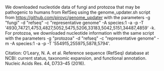 We downloaded nucleotide data of fungi and protozoa that may be pathogenic to humans from RefSeq using the genome_updater.sh script from https://github.com/pirovc/genome_updater with the parameters -g "fungi" -d "refseq" -c "representative genome" -A species:1 -a -p -T '4930,74721,4753,4827,5052,5475,5206,33183,5042,5151,34487,4859' -k. For protozoa, we downloaded nucleotide information with the same script with the parameters -g "protozoa" -d "refseq" -c "representative genome" -m -A species:1 -a -p -T '554915,255975,5878,5794'.

Citation: 
O’Leary, N. A. et al. Reference sequence (RefSeq) database at NCBI: current status, taxonomic expansion, and functional annotation. Nucleic Acids Res. 44, D733–45 (2016).
